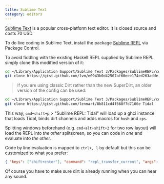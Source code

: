 ```yaml
---
title: Sublime Text
category: editors
---
```


[Sublime Text](http://www.sublimetext.com/) is a popular
cross-platform text editor. It is closed source and costs 70 USD.

To do live coding in Sublime Text, install the package [Sublime
REPL](https://github.com/wuub/SublimeREPL) via Package Control.

To avoid fiddling with the existing Haskell REPL supplied by Sublime REPL simply clone this modified version of it:

~~~bash
cd ~/Library/Application Support/Sublime Text 3/Packages/SublimeREPL/config
git clone https://gist.github.com/lvm/e0943b0d42507af60eee174ed263adde Tidal
~~~

> If you are using classic Dirt rather than the new SuperDirt, an older version of the config can be used:

~~~bash
cd ~/Library/Application Support/Sublime Text 3/Packages/SublimeREPL/config
git clone https://gist.github.com/lennart/8b811cd4f568f7d7100e Tidal
~~~

This way, `cmd+shift+p` > "Sublime REPL: Tidal" will load up a ghci instance that loads Tidal, binds dirt channels and adds macros for `hush` and `cps`.

Splitting windows beforehand (e.g. `cmd+alt+shift+2` for two row layout) will load the REPL into _the other_ splitscreen, so you can code in _one_ and evaluate into _the other_.

Code by line evaluation is mapped to `ctrl+, l` by default but this can be customized to what you prefer:

~~~json
{ "keys": ["shift+enter"], "command": "repl_transfer_current", "args": {"scope": "lines"} }
~~~

Of course you have to make sure dirt is already running when you can hear any sound.

